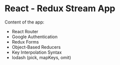 # React - Redux Stream App

Content of the app:

- React Router
- Google Authentication
- Redux Forms
- Object-Based Reducers
- Key Interpolation Syntax
- lodash (pick, mapKeys, omit)
